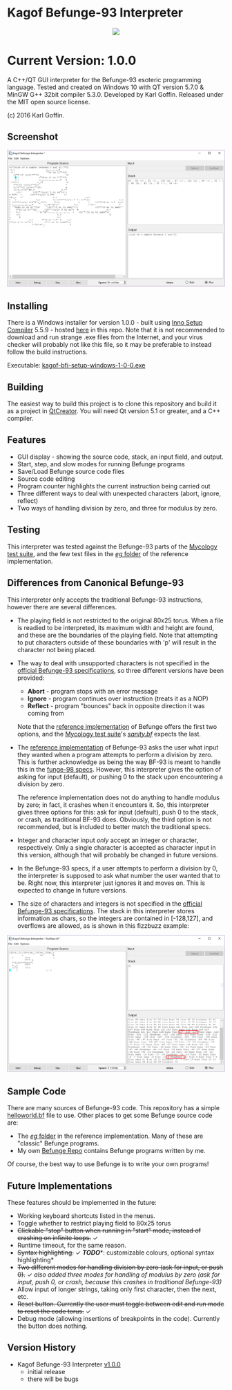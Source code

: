 # Kagof Befunge-93 Interpreter

<p align="center"><img src="https://github.com/kagof/BefungeInterpreter/blob/master/BefungeInterpreter/Misc/icon.ico"></p>

# Current Version: 1.0.0

A C++/QT GUI interpreter for the Befunge-93 esoteric programming language. Tested and created on Windows 10 with QT version 5.7.0 & MinGW G++ 32bit compiler 5.3.0. Developed by Karl Goffin. Released under the MIT open source license. 

(c) 2016 Karl Goffin.

## Screenshot

<p align="center"><img src="https://github.com/kagof/BefungeInterpreter/blob/master/Screenshots/kbfi1-0-0-screenshot-NumberGuesser.PNG"></p>

## Installing

There is a Windows installer for version 1.0.0 - built using [Inno Setup Compiler](http://www.jrsoftware.org/isinfo.php) 5.5.9 - hosted [here](https://github.com/kagof/BefungeInterpreter/tree/master/Installer) in this repo. Note that it is not recommended to download and run strange .exe files from the Internet, and your virus checker will probably not like this file, so it may be preferable to instead follow the build instructions.

Executable: [kagof-bfi-setup-windows-1-0-0.exe](https://github.com/kagof/BefungeInterpreter/tree/master/Installer/kagof-bfi-setup-windows-1-0-0.exe)

## Building

The easiest way to build this project is to clone this repository and build it as a project in [QtCreator](https://www.qt.io/ide/). You will need Qt version 5.1 or greater, and a C++ compiler.

## Features

* GUI display - showing the source code, stack, an input field, and output.
* Start, step, and slow modes for running Befunge programs
* Save/Load Befunge source code files
* Source code editing
* Program counter highlights the current instruction being carried out
* Three different ways to deal with unexpected characters (abort, ignore, reflect)
* Two ways of handling division by zero, and three for modulus by zero.

## Testing

This interpreter was tested against the Befunge-93 parts of the [Mycology test suite](https://github.com/Deewiant/Mycology), and the few test files in the [*eg* folder](https://github.com/catseye/Befunge-93/tree/master/eg) of the reference implementation.

## Differences from Canonical Befunge-93

This interpreter only accepts the traditional Befunge-93 instructions, however there are several differences.

* The playing field is not restricted to the original 80x25 torus. When a file is readied to be interpreted, its maximum width and height are found, and these are the boundaries of the playing field. Note that attempting to put characters outside of these boundaries with 'p' will result in the character not being placed.
* The way to deal with unsupported characters is not specified in the [official Befunge-93 specifications](http://catseye.tc/view/befunge-93/doc/Befunge-93.markdown), so three different versions have been provided:
	* **Abort** - program stops with an error message
	* **Ignore** - program continues over instruction (treats it as a NOP)
	* **Reflect** - program "bounces" back in opposite direction it was coming from
	
	Note that the [reference implementation](https://github.com/catseye/Befunge-93/blob/master/src/bef.c) of Befunge offers the first two options, and the [Mycology test suite](https://github.com/Deewiant/Mycology)'s [*sanity.bf*](https://github.com/Deewiant/Mycology/blob/master/sanity.bf) expects the last.
* The [reference implementation](https://github.com/catseye/Befunge-93/blob/master/src/bef.c) of Befunge-93 asks the user what input they wanted when a program attempts to perform a division by zero. This is further acknowledge as being the way BF-93 is meant to handle this in the [funge-98 specs](http://quadium.net/funge/spec98.html). However, this interpreter gives the option of asking for input (default), or pushing 0 to the stack upon encountering a division by zero.

	The reference implementation does not do anything to handle modulus by zero; in fact, it crashes when it encounters it. So, this interpreter gives three options for this: ask for input (default), push 0 to the stack, or crash, as traditional BF-93 does. Obviously, the third option is not recommended, but is included to better match the traditional specs.
* Integer and character input *only* accept an integer or character, respectively. Only a single character is accepted as character input in this version, although that will probably be changed in future versions.
* In the Befunge-93 specs, if a user attempts to perform a division by 0, the interpreter is supposed to ask what number the user wanted that to be. Right now, this interpreter just ignores it and moves on. This is expected to change in future versions.
* The size of characters and integers is not specified in the [official Befunge-93 specifications](http://catseye.tc/view/befunge-93/doc/Befunge-93.markdown). The stack in this interpreter stores information as chars, so the integers are contained in [-128,127], and overflows are allowed, as is shown in this fizzbuzz example:

<p align="center"><img src="https://github.com/kagof/BefungeInterpreter/blob/master/Screenshots/kbfi1-0-0-screenshot-fizzbuzz.PNG"></p>

## Sample Code

There are many sources of Befunge-93 code. This repository has a simple [helloworld.bf](https://github.com/kagof/BefungeInterpreter/blob/master/helloworld.bf) file to use. Other places to get some Befunge source code are:
* The [*eg* folder](https://github.com/catseye/Befunge-93/tree/master/eg) in the reference implementation. Many of these are "classic" Befunge programs.
* My own [Befunge Repo](https://github.com/kagof/BefungeRepo) contains Befunge programs written by me.

Of course, the best way to use Befunge is to write your own programs!

## Future Implementations

These features should be implemented in the future:
* Working keyboard shortcuts listed in the menus.
* Toggle whether to restrict playing field to 80x25 torus
* ~~Clickable "stop" button when running in "start" mode, instead of crashing on infinite loops.~~ ✓
* Runtime timeout, for the same reason.
* ~~Syntax highlighting.~~ ✓ ***TODO****: customizable colours, optional syntax highlighting*
* ~~Two different modes for handling division by zero (ask for input, or push 0).~~ ✓ *also added three modes for handling of modulus by zero (ask for input, push 0, or crash, because this crashes in traditional Befunge-93)*
* Allow input of longer strings, taking only first character, then the next, etc.
* ~~Reset button. Currently the user must toggle between edit and run mode to reset the code torus.~~ ✓
* Debug mode (allowing insertions of breakpoints in the code). Currently the button does nothing.

## Version History

* Kagof Befunge-93 Interpreter [v1.0.0](https://github.com/kagof/BefungeInterpreter/tree/08720162ecccd65ef653ac339eb89af98a8be23c)
	- initial release
	- there will be bugs

